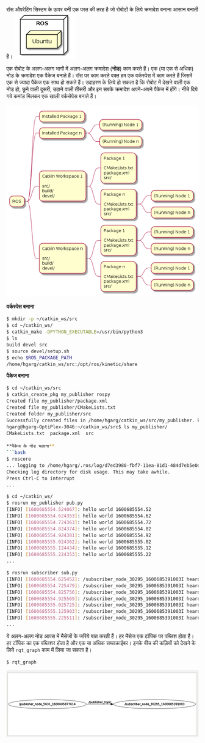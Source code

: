 रॉस औपरेटिंग सिस्टम के ऊपर बनी एक परत की तरह है जो रोबोटों के लिये क्रमादेश बनाना आसान बनाती है। 
![परत](/assets/ros.png)

एक रोबोट के अलग-अलग भागों में अलग-अलग क्रमादेश (**नोड**) काम करते हैं। एक (या एक से अधिक) नोड के क्रमादेश एक पैकेज बनाते हैं। रॉस पर काम करते वक्त हम एक वर्कस्पेस में काम करते हैं जिसमें एक से ज्यादा पैकेज एक साथ हो सकते हैं। उदाहरण के लिये हो सकता है कि रोबोट में देखने वाली एक नोड हो, छूने वाली दूसरी, उठाने वाली तीसरी और इन सबके क्रमादेश अपने-अपने पैकेज में होंगे। नीचे दिये गये कमांड मिलकर एक खाली वर्कसेपेस बनाते हैं।

![नोड](/assets/ros-2.png)

**वर्कस्पेस बनाना**
```bash
$ mkdir -p ~/catkin_ws/src
$ cd ~/catkin_ws/
$ catkin_make -DPYTHON_EXECUTABLE=/usr/bin/python3
$ ls
build devel src
$ source devel/setup.sh
$ echo $ROS_PACKAGE_PATH
/home/hgarg/catkin_ws/src:/opt/ros/kinetic/share
```
**पैकेज बनाना**
```bash
$ cd ~/catkin_ws/src
$ catkin_create_pkg my_publisher rospy
Created file my_publisher/package.xml
Created file my_publisher/CMakeLists.txt
Created folder my_publisher/src
Successfully created files in /home/hgarg/catkin_ws/src/my_publisher. Please adjust the values in package.xml.
hgarg@hgarg-OptiPlex-3046:~/catkin_ws/src$ ls my_publisher/
CMakeLists.txt  package.xml  src

**पैकेज के नोड चलाना**
```bash
$ roscore
... logging to /home/hgarg/.ros/log/d7ed3980-fbf7-11ea-81d1-484d7eb5e0d9/roslaunch-hgarg-OptiPlex-3046-24720.log
Checking log directory for disk usage. This may take awhile.
Press Ctrl-C to interrupt
...
```

```bash
$ cd ~/catkin_ws/
$ rosrun my_publisher pub.py
[INFO] [1600685554.524067]: hello world 1600685554.52
[INFO] [1600685554.624353]: hello world 1600685554.62
[INFO] [1600685554.724363]: hello world 1600685554.72
[INFO] [1600685554.824374]: hello world 1600685554.82
[INFO] [1600685554.924381]: hello world 1600685554.92
[INFO] [1600685555.024362]: hello world 1600685555.02
[INFO] [1600685555.124434]: hello world 1600685555.12
[INFO] [1600685555.224353]: hello world 1600685555.22
...
```

```bash
$ rosrun subscriber sub.py
[INFO] [1600685554.625452]: /subscriber_node_30295_1600685391003I heard hello world 1600685554.62
[INFO] [1600685554.725479]: /subscriber_node_30295_1600685391003I heard hello world 1600685554.72
[INFO] [1600685554.825756]: /subscriber_node_30295_1600685391003I heard hello world 1600685554.82
[INFO] [1600685554.925569]: /subscriber_node_30295_1600685391003I heard hello world 1600685554.92
[INFO] [1600685555.025725]: /subscriber_node_30295_1600685391003I heard hello world 1600685555.02
[INFO] [1600685555.125903]: /subscriber_node_30295_1600685391003I heard hello world 1600685555.12
[INFO] [1600685555.225511]: /subscriber_node_30295_1600685391003I heard hello world 1600685555.22
...
```

ये अलग-अलग नोड आपस में मैसेजों के जरिये बात करती हैं। हर मैसेज एक टॉपिक पर पब्लिश होता है। हर टॉपिक का एक पब्लिशर होता है और एक या अधिक सब्सक्राईबर। इनके बीच की कड़ियों को देखने के लिये `rqt_graph` काम में लिया जा सकता है।
```
$ rqt_graph
```
![नोड](/assets/rqt_graph.png)

